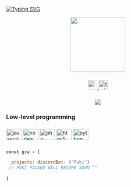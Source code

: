 

<a href="https://git.io/typing-svg"><img src="https://readme-typing-svg.demolab.com?font=Fira+Code&pause=1000&color=CE92CF&center=true&vCenter=true&width=435&lines=linktr.ee%2Fgrawty" alt="Typing SVG" /></a>

<div align="center">
  <img height="150" src="https://i.pinimg.com/736x/fe/56/94/fe56949b946f8d516de0219ae9a2530e.jpg"  />
</div>

###

<div align="center">
  <a href="https://www.youtube.com/@grawty" target="_blank">
    <img src="https://img.shields.io/static/v1?message=Youtube&logo=youtube&label=&color=FF0000&logoColor=white&labelColor=&style=for-the-badge" height="25" alt="youtube logo"  />
  </a>
  <a href="https://www.twitter.com/grwtysm" target="_blank">
    <img src="https://img.shields.io/static/v1?message=Twitter&logo=twitter&label=&color=1DA1F2&logoColor=white&labelColor=&style=for-the-badge" height="25" alt="twitter logo"  />
  </a>
</div>

###

<div align="center">
  <img src="https://profile-counter.glitch.me/Grawty/count.svg?"  />
</div>

###

<h3 align="left">Low-level programming</h3>

###

<div align="left">
  <img src="https://cdn.jsdelivr.net/gh/devicons/devicon/icons/javascript/javascript-original.svg" height="30" width="42" alt="javascript logo"  />
  <img src="https://cdn.jsdelivr.net/gh/devicons/devicon/icons/nodejs/nodejs-original.svg" height="30" width="42" alt="nodejs logo"  />
  <img src="https://cdn.jsdelivr.net/gh/devicons/devicon/icons/php/php-original.svg" height="30" width="42" alt="php logo"  />
  <img src="https://cdn.jsdelivr.net/gh/devicons/devicon/icons/html5/html5-original.svg" height="30" width="42" alt="html5 logo"  />
  <img src="https://cdn.jsdelivr.net/gh/devicons/devicon/icons/python/python-original.svg" height="30" width="42" alt="python logo"  />
</div>

###

```javascript
const grw = {

  projects: discordBot: ("Puki")
 // PUKI PAUSED WILL RESUME SOON ^^
 
}
```
